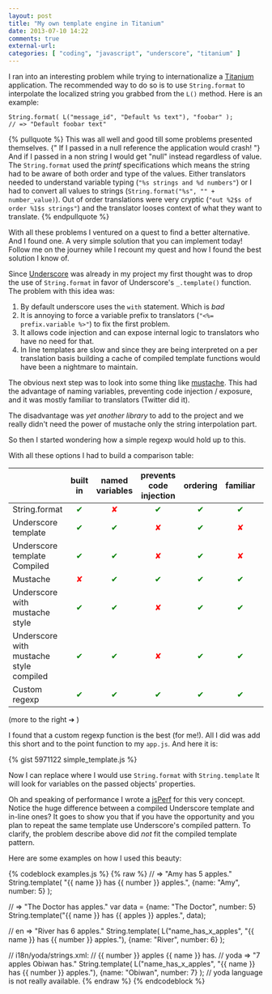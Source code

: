 ```yaml
---
layout: post
title: "My own template engine in Titanium"
date: 2013-07-10 14:22
comments: true
external-url:
categories: [ "coding", "javascript", "underscore", "titanium" ]
---
```

I ran into an interesting problem while trying to internationalize a
[Titanium][] application. The recommended way to do so is to use `String.format`
to interpolate the localized string you grabbed from the `L()` method. Here is
an example:

    String.format( L("message_id", "Default %s text"), "foobar" );
    // => "Default foobar text"

{% pullquote %}
This was all well and good till some problems presented themselves. {" If I
passed in a null reference the application would crash! "} And if I passed
in a non string I would get "null" instead regardless of value. The
`String.format` used the _printf_ specifications which means the string had to
be aware of both order and type of the values. Either translators needed to
understand variable typing (`"%s strings and %d numbers"`) or I had to convert
all values to strings (`String.format("%s", "" + number_value)`). Out of order
translations were very cryptic (`"out %2$s of order %1$s strings"`) and the
translator looses context of what they want to translate.
{% endpullquote %}

With all these problems I ventured on a quest to find a better alternative. And
I found one. A very simple solution that you can implement today! Follow me on
the journey while I recount my quest and how I found the best solution I know
of.

[Titanium]: http://www.appcelerator.com/platform/titanium-platform/

<!-- more -->

Since [Underscore][] was already in my project my first thought was to drop the
use of `String.format` in favor of Underscore's `_.template()` function. The
problem with this idea was:

1. By default underscore uses the `with` statement. Which is _bad_
2. It is annoying to force a variable prefix to translators
   (`"<%= prefix.variable %>"`) to fix the first problem.
3. It allows code injection and can expose internal logic to translators who
   have no need for that.
4. In line templates are slow and since they are being interpreted on a per
   translation basis building a cache of compiled template functions would have
   been a nightmare to maintain.

[Underscore]: http://underscorejs.com

The obvious next step was to look into some thing like [mustache][]. This had
the advantage of naming variables, preventing code injection / exposure, and it
was mostly familiar to translators (Twitter did it).

[mustache]: http://mustache.github.io/

The disadvantage was _yet another library_ to add to the project and we really
didn't need the power of mustache only the string interpolation part.

So then I started wondering how a simple regexp would hold up to this.

With all these options I had to build a comparison table:

|          | built in | named variables | prevents code injection | ordering | familiar | not confusing | complexity | Performance |
|:---------|:--------:|:---------------:|:-----------------------:|:--------:|:--------:|:-------------:|:----------:|:-----------:|
| String.format | <span style="color:green">✔</span> | <span style="color:red">✘</span> | <span style="color:green">✔</span> | <span style="color:green">✔</span> | <span style="color:green">✔</span> | <span style="color:red">✘</span> | <span style="color:green">Low</span> | <span style="color:green">Fast</span> |
| Underscore template | <span style="color:green">✔</span> | <span style="color:green">✔</span> | <span style="color:red">✘</span> | <span style="color:green">✔</span> | <span style="color:red">✘</span> | <span style="color:red">✘</span> | <span style="color:green">Low</span> | <span style="color:red">Slow</span> |
| Underscore template Compiled | <span style="color:green">✔</span> | <span style="color:green">✔</span> | <span style="color:red">✘</span> | <span style="color:green">✔</span> | <span style="color:red">✘</span> | <span style="color:red">✘</span> | <span style="color:red">High</span> | <span style="color:green">Super Fast</span> |
| Mustache | <span style="color:red">✘</span> | <span style="color:green">✔</span> | <span style="color:green">✔</span> | <span style="color:green">✔</span> | <span style="color:green">✔</span> | <span style="color:green">✔</span> | <span style="color:red">High</span> | <span style="color:red">Slow</span> |
| Underscore with mustache style | <span style="color:green">✔</span> | <span style="color:green">✔</span> | <span style="color:red">✘</span> | <span style="color:green">✔</span> | <span style="color:green">✔</span> | <span style="color:green">✔</span> | <span style="color:green">Low</span> | <span style="color:red">Slow</span> |
| Underscore with mustache style compiled | <span style="color:green">✔</span> | <span style="color:green">✔</span> | <span style="color:red">✘</span> | <span style="color:green">✔</span> | <span style="color:green">✔</span> | <span style="color:green">✔</span> | <span style="color:red">High</span> | <span style="color:green">Super Fast</span> |
| Custom regexp | <span style="color:green">✔</span> | <span style="color:green">✔</span> | <span style="color:green">✔</span> | <span style="color:green">✔</span> | <span style="color:green">✔</span> | <span style="color:green">✔</span> | <span style="color:green">Low</span> | <span style="color:green">Fast</span> |

(more to the right ➔ )

I found that a custom regexp function is the best (for me!). All I did was add
this short and to the point function to my `app.js`. And here it is:

{% gist 5971122 simple_template.js %}

Now I can replace where I would use `String.format` with `String.template` It
will look for variables on the passed objects' properties.

Oh and speaking of performance I wrote a [jsPerf][] for this very concept.
Notice the huge difference between a compiled Underscore template and in-line
ones? It goes to show you that if you have the opportunity and you plan to
repeat the same template use Underscore's compiled pattern. To clarify, the
problem describe above did _not_ fit the compiled template pattern.

[jsPerf]: http://jsperf.com/underscore-vs-custom-mustache-templates

Here are some examples on how I used this beauty:

{% codeblock examples.js %}
{% raw %}
// => "Amy has 5 apples."
String.template(
  "{{ name }} has {{ number }} apples.",
  {name: "Amy", number: 5}
);

// => "The Doctor has apples."
var data = {name: "The Doctor", number: 5}
String.template("{{ name }} has {{ apples }} apples.", data);

// en => "River has 6 apples."
String.template(
  L("name_has_x_apples", "{{ name }} has {{ number }} apples."),
  {name: "River", number: 6}
);

// i18n/yoda/strings.xml:
// <string name="name_has_x_apples">{{ number }} apples {{ name }} has.</string>
// yoda => "7 apples Obiwan has."
String.template(
  L("name_has_x_apples", "{{ name }} has {{ number }} apples."),
  {name: "Obiwan", number: 7}
);
// yoda language is not really available.
{% endraw %}
{% endcodeblock %}
